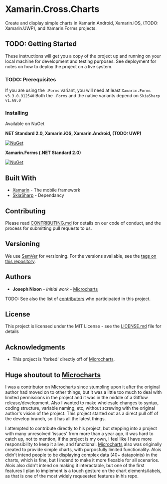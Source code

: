 # Xamarin.Cross.Charts

Create and display simple charts in Xamarin.Android, Xamarin.iOS, (TODO: Xamarin.UWP), and Xamarin.Forms projects.

## TODO: Getting Started

These instructions will get you a copy of the project up and running on your local machine for development and testing purposes. See deployment for notes on how to deploy the project on a live system.

### TODO: Prerequisites

If you are using the `.Forms` variant, you will need at least `Xamarin.Forms v3.3.0.912540`
Both the `.Forms` and the native variants depend on `SkiaSharp v1.68.0`

### Installing

Available on NuGet

**NET Standard 2.0, Xamarin.iOS, Xamarin.Android, (TODO: UWP)**

[![NuGet](https://img.shields.io/nuget/v/Xamarin.Cross.Charts.svg?label=NuGet)](https://www.nuget.org/packages/Xamarin.Cross.Charts/)

**Xamarin.Forms (.NET Standard 2.0)**

[![NuGet](https://img.shields.io/nuget/v/Xamarin.Cross.Charts.Forms.svg?label=NuGet)](https://www.nuget.org/packages/Xamarin.Cross.Charts.Forms/)

## Built With

* [Xamarin](https://docs.microsoft.com/en-us/xamarin/) - The mobile framework
* [SkiaSharp](https://github.com/mono/SkiaSharp) - Dependancy

## Contributing

Please read [CONTRIBUTING.md](CONTRIBUTING.md) for details on our code of conduct, and the process for submitting pull requests to us.

## Versioning

We use [SemVer](http://semver.org/) for versioning. For the versions available, see the [tags on this repository](https://github.com/Nixon-Joseph/Xamarin.Cross.Charts/tags). 

## Authors

* **Joseph Nixon** - *Initial work* - [Microcharts](https://github.com/dotnet-ad/Microcharts/)

TODO: See also the list of [contributors](https://github.com/Nixon-Joseph/Xamarin.Cross.Charts/contributors) who participated in this project.

## License

This project is licensed under the MIT License - see the [LICENSE.md](LICENSE.md) file for details

## Acknowledgments

* This project is 'forked' directly off of [Microcharts](https://github.com/dotnet-ad/Microcharts/).

## Huge shoutout to [Microcharts](https://github.com/dotnet-ad/Microcharts/)

I was a contributor on [Microcharts](https://github.com/dotnet-ad/Microcharts/) since stumpling upon it after the original author had moved on to other things, but it was a little too much to deal with limited permissions in the project and it was in the middle of a Gitflow release/development. Also I wanted to make wholesale changes to syntax, coding structure, variable naming, etc, without screwing with the original author's vision of the project. This project started out as a direct pull off of the develop branch, so it has all the latest things.

I attempted to contribute directly to his project, but stepping into a project with many unresolved 'issues' from more than a year ago, it was hard to catch up, not to mention, if the project is my own, I feel like I have more responsibility to keep it alive, and functional. [Microcharts](https://github.com/dotnet-ad/Microcharts/) also was originally created to provide simple charts, with purposfully limited functionality. Alois didn't intend people to be displaying complex data (40+ datapoints) in the charts, which is fine, but I indend to make it more flexable for all scenarios. Alois also didn't intend on making it interactable, but one of the first features I plan to implement is a touch gesture on the chart elements/labels, as that is one of the most widely requeested features in his repo.
